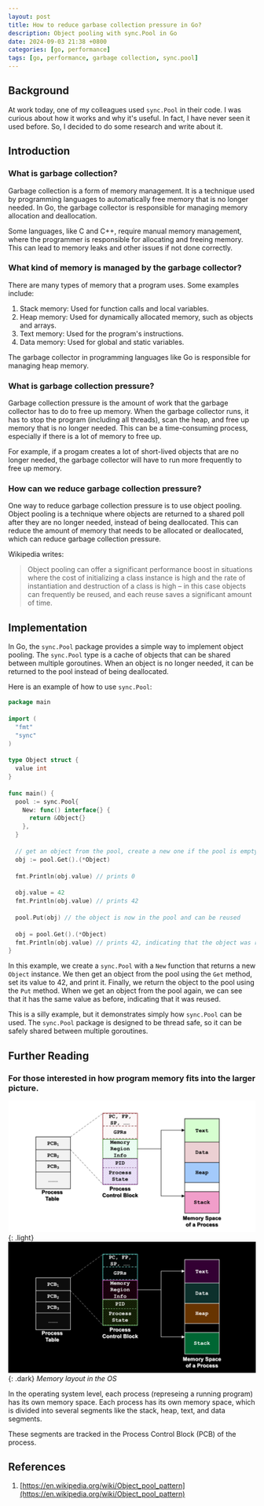 ```yaml
---
layout: post
title: How to reduce garbase collection pressure in Go?
description: Object pooling with sync.Pool in Go
date: 2024-09-03 21:38 +0800
categories: [go, performance]
tags: [go, performance, garbage collection, sync.pool]
---
```


## Background

At work today, one of my colleagues used `sync.Pool` in their code. I was curious about how it works and why it's useful. In fact, I have never seen it used before. So, I decided to do some research and write about it.

## Introduction

### What is garbage collection?

Garbage collection is a form of memory management. It is a technique used by programming languages to automatically free memory that is no longer needed. In Go, the garbage collector is responsible for managing memory allocation and deallocation.

Some languages, like C and C++, require manual memory management, where the programmer is responsible for allocating and freeing memory. This can lead to memory leaks and other issues if not done correctly.

### What kind of memory is managed by the garbage collector?

There are many types of memory that a program uses. Some examples include:

1. Stack memory: Used for function calls and local variables.
2. Heap memory: Used for dynamically allocated memory, such as objects and arrays.
3. Text memory: Used for the program's instructions.
4. Data memory: Used for global and static variables.

The garbage collector in programming languages like Go is responsible for managing heap memory.

### What is garbage collection pressure?

Garbage collection pressure is the amount of work that the garbage collector has to do to free up memory. When the garbage collector runs, it has to stop the program (including all threads), scan the heap, and free up memory that is no longer needed. This can be a time-consuming process, especially if there is a lot of memory to free up.

For example, if a progam creates a lot of short-lived objects that are no longer needed, the garbage collector will have to run more frequently to free up memory.

### How can we reduce garbage collection pressure?

One way to reduce garbage collection pressure is to use object pooling. Object pooling is a technique where objects are returned to a shared poll after they are no longer needed, instead of being deallocated. This can reduce the amount of memory that needs to be allocated or deallocated, which can reduce garbage collection pressure.

Wikipedia writes:

> Object pooling can offer a significant performance boost in situations where the cost of initializing a class instance is high and the rate of instantiation and destruction of a class is high – in this case objects can frequently be reused, and each reuse saves a significant amount of time.

## Implementation

In Go, the `sync.Pool` package provides a simple way to implement object pooling. The `sync.Pool` type is a cache of objects that can be shared between multiple goroutines. When an object is no longer needed, it can be returned to the pool instead of being deallocated.

Here is an example of how to use `sync.Pool`:

```go
package main

import (
  "fmt"
  "sync"
)

type Object struct {
  value int
}

func main() {
  pool := sync.Pool{
    New: func() interface{} {
      return &Object{}
    },
  }

  // get an object from the pool, create a new one if the pool is empty
  obj := pool.Get().(*Object)

  fmt.Println(obj.value) // prints 0

  obj.value = 42
  fmt.Println(obj.value) // prints 42

  pool.Put(obj) // the object is now in the pool and can be reused

  obj = pool.Get().(*Object)
  fmt.Println(obj.value) // prints 42, indicating that the object was reused
}
```

In this example, we create a `sync.Pool` with a `New` function that returns a new `Object` instance. We then get an object from the pool using the `Get` method, set its value to 42, and print it. Finally, we return the object to the pool using the `Put` method. When we get an object from the pool again, we can see that it has the same value as before, indicating that it was reused.

This is a silly example, but it demonstrates simply how `sync.Pool` can be used. The `sync.Pool` package is designed to be thread safe, so it can be safely shared between multiple goroutines.

## Further Reading

### For those interested in how program memory fits into the larger picture.

![OS Memory](/assets/img/posts/2024-09-03-reducing-gc-pressure-with-in-go/os-mem.png){: .light}
![OS Memory](/assets/img/posts/2024-09-03-reducing-gc-pressure-with-in-go/os-mem-dark.png){: .dark}
_Memory layout in the OS_

In the operating system level, each process (represeing a running program) has its own memory space. Each process has its own memory space, which is divided into several segments like the stack, heap, text, and data segments.

These segments are tracked in the Process Control Block (PCB) of the process.

## References

1. [https://en.wikipedia.org/wiki/Object_pool_pattern](https://en.wikipedia.org/wiki/Object_pool_pattern)
